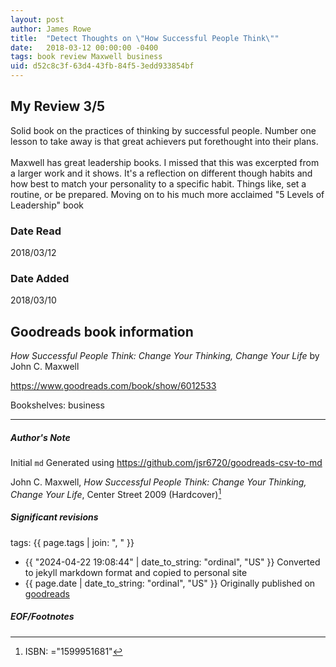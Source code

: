 ```yaml
---
layout: post
author: James Rowe
title:  "Detect Thoughts on \"How Successful People Think\""
date:   2018-03-12 00:00:00 -0400
tags: book review Maxwell business
uid: d52c8c3f-63d4-43fb-84f5-3edd933854bf
---
```


<!-- highly dependent on how you personally use jekyll templates, and how you want this to show up -->
<!-- escape any jekyll keys with double brackets -->

## My Review 3/5

Solid book on the practices of thinking by successful people. Number one lesson to take away is that great achievers put forethought into their plans.<br/><br/>Maxwell has great leadership books. I missed that this was excerpted from a larger work and it shows. It's a reflection on different though habits and how best to match your personality to a specific habit. Things like, set a routine, or be prepared. Moving on to his much more acclaimed "5 Levels of Leadership" book

### Date Read
2018/03/12

### Date Added
2018/03/10

## Goodreads book information

*How Successful People Think: Change Your Thinking, Change Your Life* by John C. Maxwell

https://www.goodreads.com/book/show/6012533

Bookshelves: business

---

##### Author's Note

Initial `md` Generated using https://github.com/jsr6720/goodreads-csv-to-md

John C. Maxwell, *How Successful People Think: Change Your Thinking, Change Your Life*,  Center Street 2009 (Hardcover)[^1]

##### Significant revisions

tags: {{ page.tags | join: ", " }} <!-- todo move this somewhere -->

- {{ "2024-04-22 19:08:44" | date_to_string: "ordinal", "US" }} Converted to jekyll markdown format and copied to personal site
- {{ page.date | date_to_string: "ordinal", "US" }} Originally published on [goodreads](https://www.goodreads.com)

##### EOF/Footnotes

[^1]: ISBN: ="1599951681"